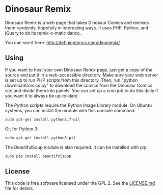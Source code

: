 Dinosaur Remix
==============

Dinosaur Remix is a web page that takes Dinosaur Comics and remixes them randomly, hopefully in interesting ways.  It uses PHP, Python, and jQuery to do its remix-o-matic dance.

You can see it here:
http://definingterms.com/dinoremix/


Using
-----
If you want to host your own Dinosaur Remix page, just get a copy of the source and put it in a web-accessible directory.  Make sure your web server is set up to run PHP scripts from this directory.  Then, run "python downloadComics.py" to download the comics from the Dinosaur Comics site and divide them into panels.  You can set up a cron job to do this daily if you want it to always be up-to-date.

The Python scripts require the Python Image Library module. On Ubuntu systems, you can install the module with this console command:

```sh
sudo apt-get install python2.7-pil
```

Or, for Python 3:

```sh
sudo apt-get install python3-pil
```

The BeautifulSoup module is also required. It can be installed with pip:

```sh
sudo pip install beautifulsoup
```

License
-------
This code is free software licensed under the GPL 2. See the [LICENSE.md](LICENSE.md) file for details.
